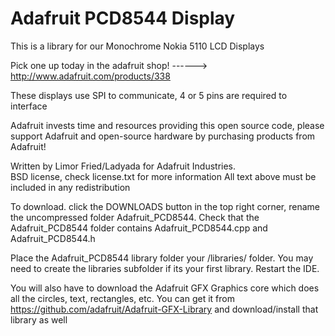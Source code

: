 # Adafruit PCD8544 Display

This is a library for our Monochrome Nokia 5110 LCD Displays

  Pick one up today in the adafruit shop!
  ------> http://www.adafruit.com/products/338

These displays use SPI to communicate, 4 or 5 pins are required to  
interface

Adafruit invests time and resources providing this open source code, 
please support Adafruit and open-source hardware by purchasing 
products from Adafruit!

Written by Limor Fried/Ladyada  for Adafruit Industries.  
BSD license, check license.txt for more information
All text above must be included in any redistribution

To download. click the DOWNLOADS button in the top right corner, rename the uncompressed folder Adafruit_PCD8544. Check that the Adafruit_PCD8544 folder contains Adafruit_PCD8544.cpp and Adafruit_PCD8544.h

Place the Adafruit_PCD8544 library folder your <arduinosketchfolder>/libraries/ folder. You may need to create the libraries subfolder if its your first library. Restart the IDE.

You will also have to download the Adafruit GFX Graphics core which does all the circles, text, rectangles, etc. You can get it from
https://github.com/adafruit/Adafruit-GFX-Library
and download/install that library as well 